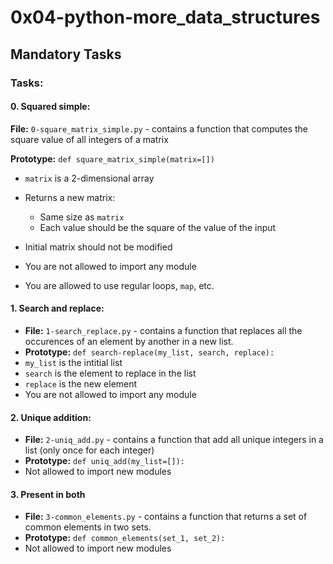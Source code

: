 # 0x04-python-more_data_structures

## Mandatory Tasks

### Tasks:

#### 0. Squared simple:

**File:** `0-square_matrix_simple.py` - contains a function that computes the square value of all integers of a matrix

**Prototype:** `def square_matrix_simple(matrix=[])`

* `matrix` is a 2-dimensional array
* Returns a new matrix:

  * Same size as `matrix`
  * Each value should be the square of the value of the input
* Initial matrix should not be modified
* You are not allowed to import any module
* You are allowed to use regular loops, `map`, etc.


#### 1. Search and replace:

* **File:** `1-search_replace.py` - contains a function that replaces all the occurences of an element by another in a new list.
* **Prototype:** `def search-replace(my_list, search, replace):`
* `my_list` is the intitial list
* `search` is the element to replace in the list
* `replace` is the new element
* You are not allowed to import any module


#### 2. Unique addition:

* **File:** `2-uniq_add.py` - contains a function that add all unique integers in a list (only once for each integer)
* **Prototype:** `def uniq_add(my_list=[]):`
* Not allowed to import new modules


#### 3. Present in both

* **File:** `3-common_elements.py` - contains a function that returns a set of common elements in two sets.
* **Prototype:** `def common_elements(set_1, set_2):`
* Not allowed to import new modules
